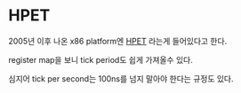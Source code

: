 # HPET

2005년 이후 나온 x86 platform엔 [HPET](http://wiki.osdev.org/HPET) 라는게 들어있다고 한다.

register map을 보니 tick period도 쉽게 가져올수 있다.

심지어 tick per second는 100ns를 넘지 말아야 한다는 규정도 있다.
